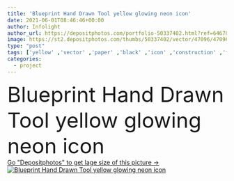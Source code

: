 ```yaml
---
title: 'Blueprint Hand Drawn Tool yellow glowing neon icon'
date: 2021-06-01T08:46:46+00:00
author: Infolight
author_url: https://depositphotos.com/portfolio-50337402.html?ref=64678756
image: https://st2.depositphotos.com/thumbs/50337402/vector/47096/470966574/api_thumb_450.jpg?forcejpeg=true
type: "post"
tags: ['yellow' ,'vector' ,'paper' ,'black' ,'icon' ,'construction' ,'tool' ,'glow' ,'project' ,'roll' ,'map' ,'logo' ,'blueprint' ,'neon' ,'eps' ,'premium' ,'hand drawn' ,'tools and utensils' ,'hand drawn construction' ]
categories: 
  - project
---
```

<div aling="center">
            <font size="60"> Blueprint Hand Drawn Tool yellow glowing neon icon</font>   
</div>
<div>
    <a href='https://st2.depositphotos.com/thumbs/50337402/vector/47096/470966574/api_thumb_450.jpg?forcejpeg=true?ref=64678756' target=_blank > Go "Depositphotos" to get lage size of this picture ->
        <img href='https://st2.depositphotos.com/thumbs/50337402/vector/47096/470966574/api_thumb_450.jpg?forcejpeg=true?ref=64678756' src='https://st2.depositphotos.com/50337402/47096/v/950/depositphotos_470966574-stock-illustration-blueprint-hand-drawn-tool-yellow.jpg?forcejpeg=true' alt='Blueprint Hand Drawn Tool yellow glowing neon icon' >
    </a>
</div>
